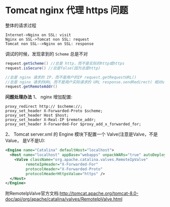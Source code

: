 # Tomcat nginx 代理 https 问题

整体的请求过程

```sequence
Internet->Nginx on SSL: visit
Nginx on SSL->Tomcat non SSL: request
Tomcat non SSL-->Nginx on SSL: response

```

调试的时候，发现拿到的 `Scheme` 总是不对

```java
request.getScheme() //总是 http，而不是实际的http或https
request.isSecure() //总是false(因为总是http)

//总是 nginx 请求的 IP，而不是用户的IP request.getRequestURL() 
//总是 nginx 请求的URL 而不是用户实际请求的 URL response.sendRedirect( 相对url ) //总是重定向到 http 上 (因为认为当前是 http 请求)
request.getRemoteAddr() 
```

**问题处理办法**
1、 nginx 增加配置:

```nginx
proxy_redirect http:// $scheme://;
proxy_set_header X‐Forwarded‐Proto $scheme;
proxy_set_header Host $host;
proxy_set_header X‐Real‐IP $remote_addr;
proxy_set_header X‐Forwarded‐For $proxy_add_x_forwarded_for;
```
2、 Tomcat server.xml 的 Engine 模块下配置一个 Valve(注意是Valve，不是Value， 是V不是U):

```xml
<Engine name="Catalina" defaultHost="localhost">
  <Host name="localhost" appBase="webapps" unpackWARs="true" autoDeploy="true">
    <Valve className="org.apache.catalina.valves.RemoteIpValve"
         remoteIpHeader="X‐Forwarded‐For"
         protocolHeader="X‐Forwarded‐Proto"
         protocolHeaderHttpsValue="https" />
  </Host>
</Engine>
```

附RemoteIpValve官方文档:http://tomcat.apache.org/tomcat-8.0-doc/api/org/apache/catalina/valves/RemoteIpValve.html

